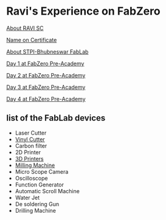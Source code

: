 
# Ravi's Experience on FabZero

[About RAVI SC](mdfiles/aboutme.md)

[Name on Certificate](mdfiles/certificatename.md)

[About STPI-Bhubneswar FabLab](mdfiles/fablabstpi.md)

[Day 1 at FabZero Pre-Academy](mdfiles/day1.md)

[Day 2 at FabZero Pre-Academy](mdfiles/day2.md)

[Day 3 at FabZero Pre-Academy](mdfiles/day3.md)

[Day 4 at FabZero Pre-Academy](mdfiles/day4.md)

## list of the FabLab devices
- Laser Cutter
- [Vinyl Cutter](mdfiles/vinylcutter.md)
- Carbon filter
- 2D Printer
- [3D Printers](mdfiles/3dprinter.md)
- [Milling Machine](mdfiles/millingmachine.md)
- Micro Scope Camera
- Oscilloscope
- Function Generator
- Automatic Scroll Machine
- Water Jet
- De soldering Gun
- Drilling Machine